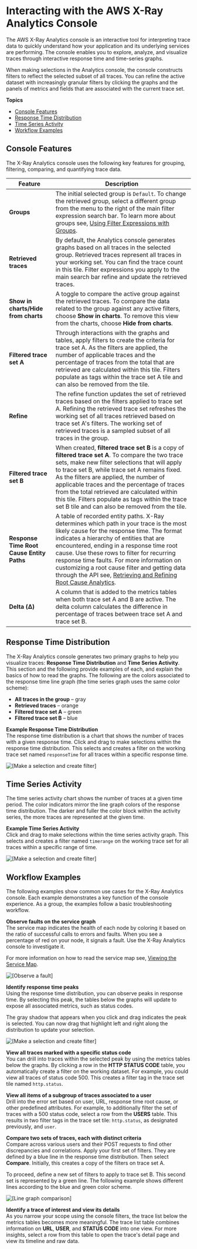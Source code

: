 # Interacting with the AWS X\-Ray Analytics Console<a name="xray-console-analytics"></a>

The AWS X\-Ray Analytics console is an interactive tool for interpreting trace data to quickly understand how your application and its underlying services are performing\. The console enables you to explore, analyze, and visualize traces through interactive response time and time\-series graphs\. 

When making selections in the Analytics console, the console constructs filters to reflect the selected subset of all traces\. You can refine the active dataset with increasingly granular filters by clicking the graphs and the panels of metrics and fields that are associated with the current trace set\.

**Topics**
+ [Console Features](#xray-console-analytics-features)
+ [Response Time Distribution](#xray-console-analytics-response)
+ [Time Series Activity](#xray-console-analytics-time)
+ [Workflow Examples](#xray-console-analytics-workflows)

## Console Features<a name="xray-console-analytics-features"></a>

The X\-Ray Analytics console uses the following key features for grouping, filtering, comparing, and quantifying trace data\.


| Feature | Description | 
| --- | --- | 
|  **Groups**  |  The initial selected group is `Default`\. To change the retrieved group, select a different group from the menu to the right of the main filter expression search bar\. To learn more about groups see, [Using Filter Expressions with Groups](https://docs.aws.amazon.com/xray/latest/devguide//xray-console-filters.html#groups)\.  | 
|  **Retrieved traces**  |  By default, the Analytics console generates graphs based on all traces in the selected group\. Retrieved traces represent all traces in your working set\. You can find the trace count in this tile\. Filter expressions you apply to the main search bar refine and update the retrieved traces\.  | 
|  **Show in charts/Hide from charts**  |  A toggle to compare the active group against the retrieved traces\. To compare the data related to the group against any active filters, choose **Show in charts**\. To remove this view from the charts, choose **Hide from charts**\.  | 
|  **Filtered trace set A**  |  Through interactions with the graphs and tables, apply filters to create the criteria for trace set A\. As the filters are applied, the number of applicable traces and the percentage of traces from the total that are retrieved are calculated within this tile\. Filters populate as tags within the trace set A tile and can also be removed from the tile\.  | 
|  **Refine**  |  The refine function updates the set of retrieved traces based on the filters applied to trace set A\. Refining the retrieved trace set refreshes the working set of all traces retrieved based on trace set A's filters\. The working set of retrieved traces is a sampled subset of all traces in the group\.  | 
|  **Filtered trace set B**  |  When created, **filtered trace set B** is a copy of **filtered trace set A**\. To compare the two trace sets, make new filter selections that will apply to trace set B, while trace set A remains fixed\. As the filters are applied, the number of applicable traces and the percentage of traces from the total retrieved are calculated within this tile\. Filters populate as tags within the trace set B tile and can also be removed from the tile\.  | 
|  **Response Time Root Cause Entity Paths**  |  A table of recorded entity paths\. X\-Ray determines which path in your trace is the most likely cause for the response time\. The format indicates a hierarchy of entities that are encountered, ending in a response time root cause\. Use these rows to filter for recurring response time faults\. For more information on customizing a root cause filter and getting data through the API see, [Retrieving and Refining Root Cause Analytics](https://docs.aws.amazon.com/xray/latest/devguide/xray-api-gettingdata.html#xray-api-analytics)\.  | 
|  **Delta \(**Δ**\)**  |  A column that is added to the metrics tables when both trace set A and B are active\. The delta column calculates the difference in percentage of traces between trace set A and trace set B\.   | 

## Response Time Distribution<a name="xray-console-analytics-response"></a>

The X\-Ray Analytics console generates two primary graphs to help you visualize traces: **Response Time Distribution** and **Time Series Activity**\. This section and the following provide examples of each, and explain the basics of how to read the graphs\. The following are the colors associated to the response time line graph \(the time series graph uses the same color scheme\): 
+ **All traces in the group** – gray
+ **Retrieved traces** – orange
+ **Filtered trace set A** – green
+ **Filtered trace set B** – blue

**Example Response Time Distribution**  
The response time distribution is a chart that shows the number of traces with a given response time\. Click and drag to make selections within the response time distribution\. This selects and creates a filter on the working trace set named `responseTime` for all traces within a specific response time\.  

![\[Make a selection and create filter\]](http://docs.aws.amazon.com/xray/latest/devguide/images/analytics-responseTime.png)

## Time Series Activity<a name="xray-console-analytics-time"></a>

The time series activity chart shows the number of traces at a given time period\. The color indicators mirror the line graph colors of the response time distribution\. The darker and fuller the color block within the activity series, the more traces are represented at the given time\. 

**Example Time Series Activity**  
Click and drag to make selections within the time series activity graph\. This selects and creates a filter named `timerange` on the working trace set for all traces within a specific range of time\.  

![\[Make a selection and create filter\]](http://docs.aws.amazon.com/xray/latest/devguide/images/analytics-timeSeries.png)

## Workflow Examples<a name="xray-console-analytics-workflows"></a>

The following examples show common use cases for the X\-Ray Analytics console\. Each example demonstrates a key function of the console experience\. As a group, the examples follow a basic troubleshooting workflow\.

**Observe faults on the service graph**  
The service map indicates the health of each node by coloring it based on the ratio of successful calls to errors and faults\. When you see a percentage of red on your node, it signals a fault\. Use the X\-Ray Analytics console to investigate it\. 

For more information on how to read the service map see, [Viewing the Service Map](https://docs.aws.amazon.com/xray/latest/devguide/xray-console.html#xray-console-servicemap)\.

![\[Observe a fault\]](http://docs.aws.amazon.com/xray/latest/devguide/images/scorekeep-gettingstarted-servicemap-before.png)

**Identify response time peaks**  
Using the response time distribution, you can observe peaks in response time\. By selecting this peak, the tables below the graphs will update to expose all associated metrics, such as status codes\.

The gray shadow that appears when you click and drag indicates the peak is selected\. You can now drag that highlight left and right along the distribution to update your selection\.

![\[Make a selection and create filter\]](http://docs.aws.amazon.com/xray/latest/devguide/images/analytics-showFilterf.png)

**View all traces marked with a specific status code**  
You can drill into traces within the selected peak by using the metrics tables below the graphs\. By clicking a row in the **HTTP STATUS CODE** table, you automatically create a filter on the working dataset\. For example, you could view all traces of status code 500\. This creates a filter tag in the trace set tile named `http.status`\.

**View all items of a subgroup of traces associated to a user**  
Drill into the error set based on user, URL, response time root cause, or other predefined attributes\. For example, to additionally filter the set of traces with a 500 status code, select a row from the **USERS** table\. This results in two filter tags in the trace set tile: `http.status`, as designated previously, and `user`\.

**Compare two sets of traces, each with distinct criteria**  
Compare across various users and their POST requests to find other discrepancies and correlations\. Apply your first set of filters\. They are defined by a blue line in the response time distribution\. Then select **Compare**\. Initially, this creates a copy of the filters on trace set A\. 

To proceed, define a new set of filters to apply to trace set B\. This second set is represented by a green line\. The following example shows different lines according to the blue and green color scheme\.

![\[Line graph comparison\]](http://docs.aws.amazon.com/xray/latest/devguide/images/analytics-compareLines.png)

**Identify a trace of interest and view its details**  
As you narrow your scope using the console filters, the trace list below the metrics tables becomes more meaningful\. The trace list table combines information on **URL**, **USER**, and **STATUS CODE** into one view\. For more insights, select a row from this table to open the trace's detail page and view its timeline and raw data\.